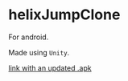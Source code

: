 # helixJumpClone

For android.

Made using `Unity`.

[link with an updated .apk](https://www.dropbox.com/s/edwe4p493d8gg57/FoxJump.apk?dl=0)
